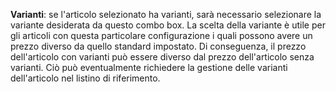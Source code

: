 **Varianti**: se l'articolo selezionato ha varianti, sarà necessario selezionare la variante desiderata da questo combo box. La scelta della variante è utile per gli articoli con questa particolare configurazione i quali possono avere un prezzo diverso da quello standard impostato. Di conseguenza, il prezzo dell'articolo con varianti può essere diverso dal prezzo dell'articolo senza varianti. Ciò può eventualmente richiedere la gestione delle varianti dell'articolo nel listino di riferimento.